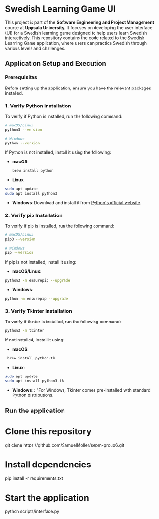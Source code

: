 # Swedish Learning Game UI

This project is part of the **Software Engineering and Project Management** course at **Uppsala University**. It focuses on developing the user interface (UI) for a Swedish learning game designed to help users learn Swedish interactively. This repository contains the code related to the Swedish Learning Game application, where users can practice Swedish through various levels and challenges.

## Application Setup and Execution

### Prerequisites
Before setting up the application, ensure you have the relevant packages installed.

### 1. Verify Python installation
To verify if Python is installed, run the following command:

```bash
# macOS/Linux
python3 --version
```

```bash
# Windows
python --version
```

If Python is not installed, install it using the following:

- **macOS**:
  ```bash
  brew install python
  ```

- **Linux**
 ```bash
sudo apt update
sudo apt install python3

 ```

- **Windows**: Download and install it from [Python's official website](https://www.python.org/downloads/).

### 2.  Verify pip Installation
To verify if pip is installed, run the following command:

```bash
# macOS/Linux
pip3 --version
```

```bash
# Windows
pip --version
```

If pip is not installed, install it using:

- **macOS/Linux**:
```bash
python3 -m ensurepip --upgrade
```

- **Windows**:
```bash
python -m ensurepip --upgrade
```

### 3. Verify Tkinter Installation
To verify if tkinter is installed, run the following command:

```bash
python3 -m tkinter
```

If not installed, install it using:

- **macOS**:
 ```bash
  brew install python-tk
 ```

- **Linux**:
 ```bash
 sudo apt update
 sudo apt install python3-tk
 ```
- **Windows**: : "For Windows, Tkinter comes pre-installed with standard Python distributions.

## Run the application

# Clone this repository
git clone https://github.com/SamuelMoller/sepm-group6.git

# Install dependencies
pip install -r requirements.txt

# Start the application
python scripts/interface.py


